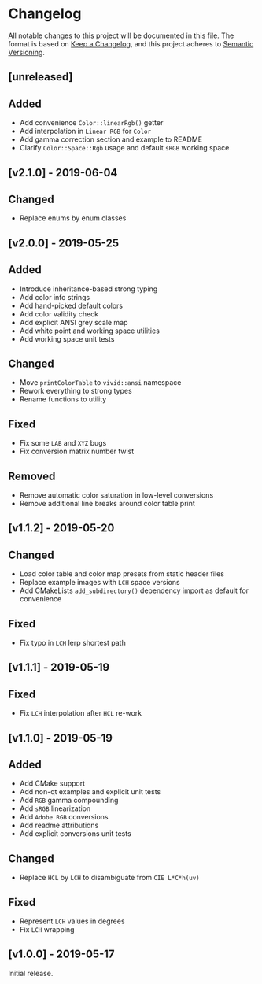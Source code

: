 # Changelog
All notable changes to this project will be documented in this file.
The format is based on [Keep a Changelog](https://keepachangelog.com/en/1.0.0/), and this project adheres to [Semantic Versioning](https://semver.org/spec/v2.0.0.html).

## [unreleased]

## Added
- Add convenience `Color::linearRgb()` getter
- Add interpolation in `Linear RGB` for `Color`
- Add gamma correction section and example to README
- Clarify `Color::Space::Rgb` usage and default `sRGB` working space


## [v2.1.0] - 2019-06-04

## Changed
- Replace enums by enum classes


## [v2.0.0] - 2019-05-25

## Added
- Introduce inheritance-based strong typing
- Add color info strings
- Add hand-picked default colors
- Add color validity check
- Add explicit ANSI grey scale map
- Add white point and working space utilities
- Add working space unit tests

## Changed
- Move `printColorTable` to `vivid::ansi` namespace
- Rework everything to strong types
- Rename functions to utility

## Fixed
- Fix some `LAB` and `XYZ` bugs
- Fix conversion matrix number twist

## Removed
- Remove automatic color saturation in low-level conversions
- Remove additional line breaks around color table print


## [v1.1.2] - 2019-05-20

## Changed
- Load color table and color map presets from static header files
- Replace example images with `LCH` space versions
- Add CMakeLists `add_subdirectory()` dependency import as default for convenience

## Fixed
- Fix typo in `LCH` lerp shortest path


## [v1.1.1] - 2019-05-19

## Fixed
- Fix `LCH` interpolation after `HCL` re-work


## [v1.1.0] - 2019-05-19

## Added
- Add CMake support
- Add non-qt examples and explicit unit tests
- Add `RGB` gamma compounding
- Add `sRGB` linearization
- Add `Adobe RGB` conversions
- Add readme attributions
- Add explicit conversions unit tests

## Changed
- Replace `HCL` by `LCH` to disambiguate from `CIE L*C*h(uv)`

## Fixed
- Represent `LCH` values in degrees
- Fix `LCH` wrapping


## [v1.0.0] - 2019-05-17
Initial release.
